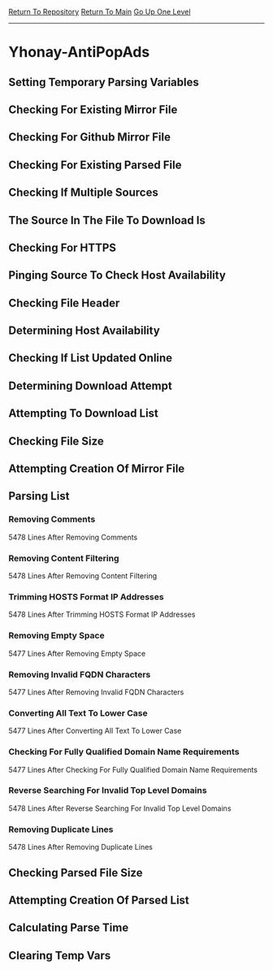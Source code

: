 [Return To Repository](https://github.com/deathbybandaid/piholeparser/)
[Return To Main](https://github.com/deathbybandaid/piholeparser/blob/master/RecentRunLogs/Mainlog.md)
[Go Up One Level](https://github.com/deathbybandaid/piholeparser/blob/master/RecentRunLogs/TopLevelScripts/30-Processing-External-Blacklists.md)
____________________________________
# Yhonay-AntiPopAds
## Setting Temporary Parsing Variables
## Checking For Existing Mirror File
## Checking For Github Mirror File
## Checking For Existing Parsed File
## Checking If Multiple Sources
## The Source In The File To Download Is
## Checking For HTTPS
## Pinging Source To Check Host Availability
## Checking File Header
## Determining Host Availability
## Checking If List Updated Online
## Determining Download Attempt
## Attempting To Download List
## Checking File Size
## Attempting Creation Of Mirror File
## Parsing List
### Removing Comments
5478 Lines After Removing Comments
### Removing Content Filtering
5478 Lines After Removing Content Filtering
### Trimming HOSTS Format IP Addresses
5478 Lines After Trimming HOSTS Format IP Addresses
### Removing Empty Space
5477 Lines After Removing Empty Space
### Removing Invalid FQDN Characters
5477 Lines After Removing Invalid FQDN Characters
### Converting All Text To Lower Case
5477 Lines After Converting All Text To Lower Case
### Checking For Fully Qualified Domain Name Requirements
5477 Lines After Checking For Fully Qualified Domain Name Requirements
### Reverse Searching For Invalid Top Level Domains
5478 Lines After Reverse Searching For Invalid Top Level Domains
### Removing Duplicate Lines
5478 Lines After Removing Duplicate Lines
## Checking Parsed File Size
## Attempting Creation Of Parsed List
## Calculating Parse Time
## Clearing Temp Vars
